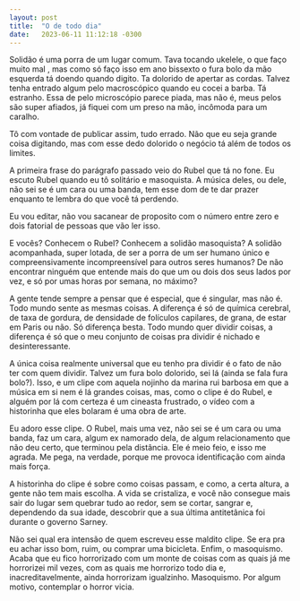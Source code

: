 ```yaml
---
layout: post
title:  "O de todo dia"
date:   2023-06-11 11:12:18 -0300
---
```


Solidão é uma porra de um lugar comum. Tava tocando ukelele, o que faço muito mal , mas como só faço isso em ano bissexto o fura bolo da mão esquerda tá doendo quando digito. Ta dolorido de apertar as cordas. Talvez tenha entrado algum pelo macroscópico quando eu cocei a barba. Tá estranho. Essa de pelo microscópio parece piada, mas não é, meus pelos são super afiados, já fiquei com um preso na mão, incômoda para um caralho.

<!--more-->

Tô com vontade de publicar assim, tudo errado. Não que eu seja grande coisa digitando, mas com esse dedo dolorido o negócio tá além de todos os limites.

A primeira frase do parágrafo passado veio do Rubel que tá no fone. Eu escuto Rubel quando eu tô solitário e masoquista. A música deles, ou dele, não sei se é um cara ou uma banda, tem esse dom de te dar prazer enquanto te lembra do que você tá perdendo.

Eu vou editar, não vou sacanear de proposito com o número entre zero e dois fatorial de pessoas que vão ler isso.

E vocês? Conhecem o Rubel? Conhecem a solidão masoquista? A solidão acompanhada, super lotada, de ser a porra de um ser humano único e compreensivamente incompreensível para outros seres humanos? De não encontrar ninguém que entende mais do que um ou dois dos seus lados por vez, e só por umas horas por semana, no máximo?

A gente tende sempre a pensar que é especial, que é singular, mas não é. Todo mundo sente as mesmas coisas. A diferença é só de química cerebral, de taxa de gordura, de densidade de folículos capilares, de grana, de estar em Paris ou não. Só diferença besta. Todo mundo quer dividir coisas, a diferença é só que o meu conjunto de coisas pra dividir é nichado e desinteressante.

A única coisa realmente universal que eu tenho pra dividir é o fato de não ter com quem dividir. Talvez um fura bolo dolorido, sei lá (ainda se fala fura bolo?). Isso, e um clipe com aquela nojinho da marina rui barbosa em que a música em si nem é lá grandes coisas, mas, como o clipe é do Rubel, e alguém por lá com certeza é um cineasta frustrado, o vídeo com a historinha que eles bolaram é uma obra de arte.

Eu adoro esse clipe. O Rubel, mais uma vez, não sei se é um cara ou uma banda, faz um cara, algum ex namorado dela, de algum relacionamento que não deu certo, que terminou pela distância. Ele é meio feio, e isso me agrada. Me pega, na verdade, porque me provoca identificação com ainda mais força.

A historinha do clipe é sobre como coisas passam, e como, a certa altura, a gente não tem mais escolha. A vida se cristaliza, e você não consegue mais sair do lugar sem quebrar tudo ao redor, sem se cortar, sangrar e, dependendo da sua idade, descobrir que a sua última antitetânica foi durante o governo Sarney.

Não sei qual era intensão de quem escreveu esse maldito clipe. Se era pra eu achar isso bom, ruim, ou comprar uma bicicleta. Enfim, o masoquismo. Acaba que eu fico horrorizado com um monte de coisas com as quais já me horrorizei mil vezes, com as quais me horrorizo todo dia e, inacreditavelmente, ainda horrorizam igualzinho. Masoquismo. Por algum motivo, contemplar o horror vicia.